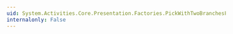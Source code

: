 ```yaml
---
uid: System.Activities.Core.Presentation.Factories.PickWithTwoBranchesFactory.#ctor
internalonly: False
---
```

